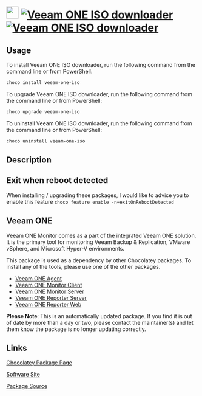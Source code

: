 ﻿# <img src="https://cdn.jsdelivr.net/gh/mkevenaar/chocolatey-packages@4b35af30cee6ea1783efeceb996c1e4c4bdb34d6/icons/veeam-one-iso.png" width="32" height="32"/> [![Veeam ONE ISO downloader](https://img.shields.io/chocolatey/v/veeam-one-iso.svg?label=Veeam+ONE+ISO+downloader)](https://chocolatey.org/packages/veeam-one-iso) [![Veeam ONE ISO downloader](https://img.shields.io/chocolatey/dt/veeam-one-iso.svg)](https://chocolatey.org/packages/veeam-one-iso)

## Usage

To install Veeam ONE ISO downloader, run the following command from the command line or from PowerShell:

```powershell
choco install veeam-one-iso
```

To upgrade Veeam ONE ISO downloader, run the following command from the command line or from PowerShell:

```powershell
choco upgrade veeam-one-iso
```

To uninstall Veeam ONE ISO downloader, run the following command from the command line or from PowerShell:

```powershell
choco uninstall veeam-one-iso
```

## Description

## Exit when reboot detected

When installing / upgrading these packages, I would like to advice you to enable this feature `choco feature enable -n=exitOnRebootDetected`

## Veeam ONE

Veeam ONE Monitor comes as a part of the integrated Veeam ONE solution. It is the primary tool for monitoring Veeam Backup & Replication, VMware vSphere, and Microsoft Hyper-V environments.

This package is used as a dependency by other Chocolatey packages. To install any of the tools, please use one of the other packages.

- [Veeam ONE Agent](https://chocolatey.org/packages/veeam-one-agent)
- [Veeam ONE Monitor Client](https://chocolatey.org/packages/veeam-one-monitor-client)
- [Veeam ONE Monitor Server](https://chocolatey.org/packages/veeam-one-monitor-server)
- [Veeam ONE Reporter Server](https://chocolatey.org/packages/veeam-one-reporter-server)
- [Veeam ONE Reporter Web](https://chocolatey.org/packages/veeam-reporter-web)

**Please Note**: This is an automatically updated package. If you find it is
out of date by more than a day or two, please contact the maintainer(s) and
let them know the package is no longer updating correctly.


## Links

[Chocolatey Package Page](https://chocolatey.org/packages/veeam-one-iso)

[Software Site](http://www.veeam.com/)

[Package Source](https://github.com/mkevenaar/chocolatey-packages/tree/master/automatic/veeam-one-iso)

